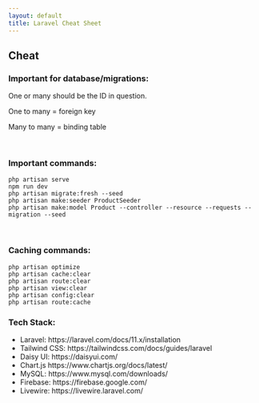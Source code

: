 ```yaml
---
layout: default
title: Laravel Cheat Sheet
---
```


<h2>Cheat</h2>
<h3>Important for database/migrations:</h3>
<p>One or many should be the ID in question.</p>
<p>One to many = foreign key</p>
<p>Many to many = binding table</p>
<br>

<h3>Important commands:</h3>
<pre class="codesnippet">
<code>php artisan serve
npm run dev
php artisan migrate:fresh --seed
php artisan make:seeder ProductSeeder
php artisan make:model Product --controller --resource --requests --migration --seed</code></pre>
<br>

<h3>Caching commands:</h3>
<pre class="codesnippet">
<code>php artisan optimize
php artisan cache:clear
php artisan route:clear
php artisan view:clear
php artisan config:clear
php artisan route:cache</code></pre>

<h3>Tech Stack:</h3>
<ul>
  <li>Laravel: https://laravel.com/docs/11.x/installation</li>
  <li>Tailwind CSS: https://tailwindcss.com/docs/guides/laravel</li>
  <li>Daisy UI: https://daisyui.com/</li>
  <li>Chart.js https://www.chartjs.org/docs/latest/</li>
  <li>MySQL: https://www.mysql.com/downloads/</li>
  <li>Firebase: https://firebase.google.com/</li>
  <li>Livewire: https://livewire.laravel.com/</li>
</ul>


<!-- <button href="/views/laravel/quick_start">Back</button>-->
<!-- <button href="/views/laravel/quick_start">Next</button> -->
